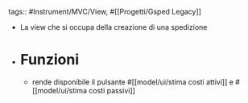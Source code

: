 tags:: #Instrument/MVC/View, #[[Progetti/Gsped Legacy]]

- La view che si occupa della creazione di una spedizione
- # Funzioni
	- rende disponibile il pulsante #[[model/ui/stima costi attivi]] e #[[model/ui/stima costi passivi]]